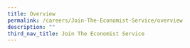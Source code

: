```yaml
---
title: Overview
permalink: /careers/Join-The-Economist-Service/overview
description: ""
third_nav_title: Join The Economist Service
---
```

